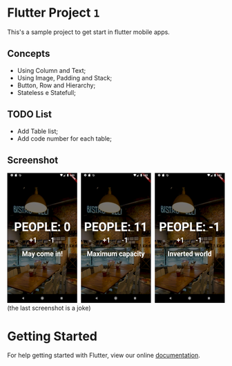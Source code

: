 # Flutter Project `1`
This's a sample project  to get start in flutter mobile apps.

## Concepts
- Using Column and Text;
- Using Image, Padding and Stack;
- Button, Row and Hierarchy; 
- Stateless e Statefull;

## TODO List
- Add Table list;
- Add code number for each table;


## Screenshot
<img src="https://github.com/robertokbr/Flutter_Restaurant_PeopleCounter/blob/master/screenshot.png" height="300em" /> 
(the last screenshot is a joke)

# Getting Started
For help getting started with Flutter, view our online
[documentation](https://flutter.io/).
